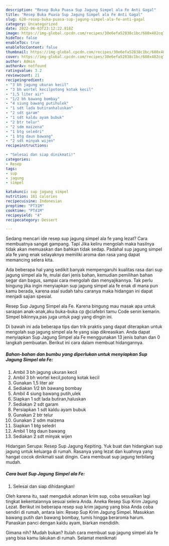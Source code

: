 ```yaml
---
description: "Resep Buka Puasa Sup Jagung Simpel ala Fe Anti Gagal"
title: "Resep Buka Puasa Sup Jagung Simpel ala Fe Anti Gagal"
slug: 628-resep-buka-puasa-sup-jagung-simpel-ala-fe-anti-gagal
category: Uncategorized
date: 2022-06-03T23:12:22.818Z
image: https://img-global.cpcdn.com/recipes/30e6efa52838c1bc/680x482cq70/sup-jagung-simpel-ala-fe-foto-resep-utama.jpg
hideToc: false
enableToc: true
enableTocContent: false
thumbnail: https://img-global.cpcdn.com/recipes/30e6efa52838c1bc/680x482cq70/sup-jagung-simpel-ala-fe-foto-resep-utama.jpg
cover: https://img-global.cpcdn.com/recipes/30e6efa52838c1bc/680x482cq70/sup-jagung-simpel-ala-fe-foto-resep-utama.jpg
author: Admin
authorAv: notfound
ratingvalue: 3.2
reviewcount: 21
recipeingredient:
- "3 bh jagung ukuran kecil"
- "3 bh wortel kecilpotong kotak kecil"
- "1,5 liter air"
- "1/2 bh bawang bombay"
- "4 siung bawang putihulek"
- "1 sdt lada butiranhaluskan"
- "2 sdt garam"
- "1 sdt kaldu ayam bubuk"
- "2 btr telur"
- "2 sdm maizena"
- "1 btg seledri"
- "1 btg daun bawang"
- "2 sdt minyak wijen"
recipeinstructions:

- "Selesai dan siap dinikmati!"
categories:
- Resep
tags:
- sup
- jagung
- simpel

katakunci: sup jagung simpel 
nutrition: 161 calories
recipecuisine: Indonesian
preptime: "PT31M"
cooktime: "PT41M"
recipeyield: "4"
recipecategory: Dessert

---
```



Sedang mencari ide resep sup jagung simpel ala fe yang lezat? Cara membuatnya sangat gampang. Tapi Jika keliru mengolah maka hasilnya tidak akan memuaskan dan bahkan tidak sedap. Padahal sup jagung simpel ala fe yang enak selayaknya memiliki aroma dan rasa yang dapat memancing selera kita.


Ada beberapa hal yang sedikit banyak mempengaruhi kualitas rasa dari sup jagung simpel ala fe, mulai dari jenis bahan, kemudian pemilihan bahan segar dan bagus, sampai cara mengolah dan menyajikannya. Tak perlu bingung jika ingin menyiapkan sup jagung simpel ala fe enak di mana pun kamu berada, karena asal sudah tahu caranya maka hidangan ini dapat menjadi sajian spesial.

Resep Sup Jagung Simpel ala Fe. Karena bingung mau masak apa untuk sarapan anak-anak,aku buka-buka cp @ciafebri tamu Code senin kemarin. Simpel bikinnya,pas juga untuk pagi yang dingin ini.


Di bawah ini ada beberapa tips dan trik praktis yang dapat diterapkan untuk mengolah sup jagung simpel ala fe yang siap dikreasikan. Anda dapat menyiapkan Sup Jagung Simpel ala Fe menggunakan 13 jenis bahan dan 0 langkah pembuatan. Berikut ini cara dalam membuat hidangannya.

<!--inarticleads1-->

##### Bahan-bahan dan bumbu yang diperlukan untuk menyiapkan Sup Jagung Simpel ala Fe:

1. Ambil 3 bh jagung ukuran kecil
1. Ambil 3 bh wortel kecil,potong kotak kecil
1. Gunakan 1,5 liter air
1. Sediakan 1/2 bh bawang bombay
1. Ambil 4 siung bawang putih,ulek
1. Siapkan 1 sdt lada butiran,haluskan
1. Sediakan 2 sdt garam
1. Persiapkan 1 sdt kaldu ayam bubuk
1. Gunakan 2 btr telur
1. Gunakan 2 sdm maizena
1. Siapkan 1 btg seledri
1. Ambil 1 btg daun bawang
1. Sediakan 2 sdt minyak wijen


Hidangan Serupa: Resep Sup Jagung Kepiting. Yuk buat dan hidangkan sup jagung untuk keluarga di rumah. Rasanya yang lezat dan kuahnya yang hangat cocok dinikmati saat dingin. Cara membuat sup jagung terbilang mudah. 

<!--inarticleads2-->

##### Cara buat Sup Jagung Simpel ala Fe:


1. Selesai dan siap dihidangkan!

Oleh karena itu, saat mengaduk adonan krim sup, coba sesuaikan lagi tingkat kekentalannya sesuai selera Anda. Aneka Resep Sup Krim Jagung Lezat. Berikut ini beberapa resep sup krim jagung yang bisa Anda coba sendiri di rumah, antara lain: Resep Sup Krim Jagung Simpel. Masukkan bawang putih dan bawang bombay, tumis hingga beraroma harum. Panaskan panci dengan kaldu ayam, biarkan mendidih. 

Gimana nih? Mudah bukan? Itulah cara membuat sup jagung simpel ala fe yang bisa kamu lakukan di rumah. Selamat menikmati
